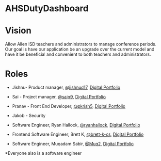 # AHSDutyDashboard

# Vision
Allow Allen ISD teachers and administrators to manage conference periods. Our goal is have our application be an upgrade over the current model and have it be beneficial and convenient to both teachers and administrators.

# Roles
- Jishnu- Product manager, [@jishnud17](https://github.com/jishnud17),  [Digital Portfolio](https://codermerlin.academy/users/srijishnu-devarapalli/Digital%20Portfolio/index.html)

- Sai - Project manager, [@saip9](https://github.com/saip9), [Digital Portfolio](https://www.codermerlin.academy/users/sri-nagasai-siva-paladugu/Digital%20Portfolio/index.html)

- Pranav - Front End Developer, [@pkrish5](https://github.com/pkrish5), [Digital Portfolio](https://codermerlin.academy/users/pranav-krishnan/Digital%20Portfolio/index.html)

- Jakob - Security

- Software Engineer, Ryan Hallock, [@ryanhallock](https://github.com/ryanhallock), [Digital Portfolio](https://codermerlin.academy/users/ryan-hallock/Digital%20Portfolio/)

- Frontend Software Engineer, Brett K, [@brett-k-cs](https://github.com/brett-k-cs), [Digital Portfolio](https://codermerlin.academy/users/brett-kaplan/Digital%20Portfolio/index.html)

- Software Engineer, Muqadam Sabir, [@Muq2](https://github.com/muq2), [Digital Portfolio](https://codermerlin.academy/users/muqadam-sabir/Digital%20Portfolio/)

*Everyone also is a software engineer
